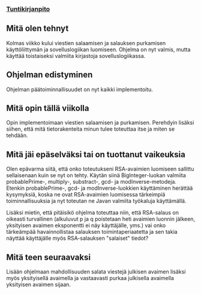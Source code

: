 ### [Tuntikirjanpito](https://github.com/asianomainen/RSA-Encrypt-Decrypt-KeyGen-tiralabra/blob/main/dokumentaatio/tuntikirjanpito.md)

## Mitä olen tehnyt
Kolmas viikko kului viestien salaamisen ja salauksen purkamisen käyttöliittymän ja sovelluslogiikan luomiseen. Ohjelma on nyt valmis, mutta käyttää toistaiseksi valmiita kirjastoja sovelluslogiikassa. 

## Ohjelman edistyminen
Ohjelman päätoiminnallisuudet on nyt kaikki implementoitu.

## Mitä opin tällä viikolla
Opin implementoimaan viestien salaamisen ja purkamisen. Perehdyin lisäksi siihen, että mitä tietorakenteita minun tulee toteuttaa itse ja miten se tehdään.

## Mitä jäi epäselväksi tai on tuottanut vaikeuksia
Olen epävarma siitä, että onko toteutukseni RSA-avaimien luomiseen sallittu sellaisenaan kuin se nyt on tehty. Käytän siinä BigInteger-luokan valmiita probablePrime-, multiply-, substract-, gcd- ja modInverse-metodeja. Etenkin probablePrime-, gcd- ja modInverse-luokkien käyttäminen herättää kysymyksiä, koska ne ovat RSA-avaimien luomisessa tärkeimpiä toiminnallisuuksia ja nyt toteutan ne Javan valmiita työkaluja käyttämällä.

Lisäksi mietin, että pitäisikö ohjelma toteuttaa niin, että RSA-salaus on oikeasti turvallinen (alkuluvut p ja q poistetaan heti avaimien luonnin jälkeen, yksityisen avaimen eksponentti ei näy käyttäjälle, yms.) vai onko tärkeämpää havainnollistaa salauksen toimintaperiaatetta ja sen takia näyttää käyttäjälle myös RSA-salauksen "salaiset" tiedot?

## Mitä teen seuraavaksi
Lisään ohjelmaan mahdollisuuden salata viestejä julkisen avaimen lisäksi myös yksityisellä avaimella ja vastaavasti purkaa julkisella avaimella yksityisen avaimen sijaan.
